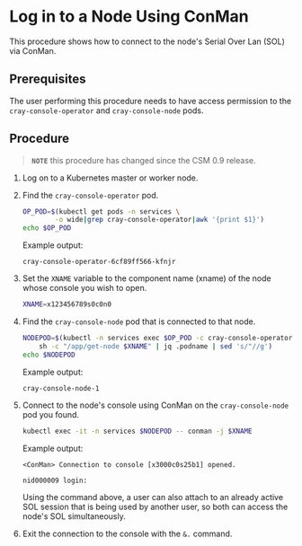 # Log in to a Node Using ConMan

This procedure shows how to connect to the node's Serial Over Lan (SOL) via ConMan.

## Prerequisites

The user performing this procedure needs to have access permission to the `cray-console-operator` and `cray-console-node` pods.

## Procedure

> **`NOTE`** this procedure has changed since the CSM 0.9 release.

1. Log on to a Kubernetes master or worker node.

1. Find the `cray-console-operator` pod.

    ```bash
    OP_POD=$(kubectl get pods -n services \
            -o wide|grep cray-console-operator|awk '{print $1}')
    echo $OP_POD
    ```

    Example output:

    ```text
    cray-console-operator-6cf89ff566-kfnjr
    ```

1. Set the `XNAME` variable to the component name (xname) of the node whose console you wish to open.

    ```bash
    XNAME=x123456789s0c0n0
    ```

3. Find the `cray-console-node` pod that is connected to that node.

    ```bash
    NODEPOD=$(kubectl -n services exec $OP_POD -c cray-console-operator -- \
        sh -c "/app/get-node $XNAME" | jq .podname | sed 's/"//g')
    echo $NODEPOD
    ```

    Example output:

    ```text
    cray-console-node-1
    ```

4. Connect to the node's console using ConMan on the `cray-console-node` pod you found.

    ```bash
    kubectl exec -it -n services $NODEPOD -- conman -j $XNAME
    ```

    Example output:

    ```text
    <ConMan> Connection to console [x3000c0s25b1] opened.

    nid000009 login:
    ```

    Using the command above, a user can also attach to an already active SOL session that is being used by another user, so both can access the node's SOL simultaneously.

5. Exit the connection to the console with the `&.` command.
